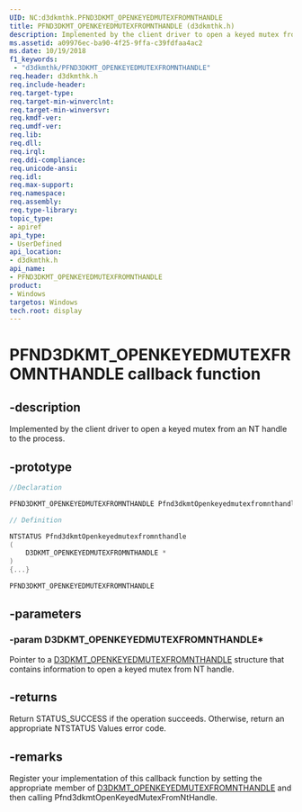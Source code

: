 ```yaml
---
UID: NC:d3dkmthk.PFND3DKMT_OPENKEYEDMUTEXFROMNTHANDLE
title: PFND3DKMT_OPENKEYEDMUTEXFROMNTHANDLE (d3dkmthk.h)
description: Implemented by the client driver to open a keyed mutex from an NT handle to the process.
ms.assetid: a09976ec-ba90-4f25-9ffa-c39fdfaa4ac2
ms.date: 10/19/2018
f1_keywords:
 - "d3dkmthk/PFND3DKMT_OPENKEYEDMUTEXFROMNTHANDLE"
req.header: d3dkmthk.h
req.include-header:
req.target-type:
req.target-min-winverclnt:
req.target-min-winversvr:
req.kmdf-ver:
req.umdf-ver:
req.lib:
req.dll:
req.irql:
req.ddi-compliance:
req.unicode-ansi:
req.idl:
req.max-support:
req.namespace:
req.assembly:
req.type-library:
topic_type:
- apiref
api_type:
- UserDefined
api_location:
- d3dkmthk.h
api_name:
- PFND3DKMT_OPENKEYEDMUTEXFROMNTHANDLE
product: 
- Windows
targetos: Windows
tech.root: display
---
```


# PFND3DKMT_OPENKEYEDMUTEXFROMNTHANDLE callback function

## -description

Implemented by the client driver to open a keyed mutex from an NT handle to the process.

## -prototype

```cpp
//Declaration

PFND3DKMT_OPENKEYEDMUTEXFROMNTHANDLE Pfnd3dkmtOpenkeyedmutexfromnthandle;

// Definition

NTSTATUS Pfnd3dkmtOpenkeyedmutexfromnthandle
(
	D3DKMT_OPENKEYEDMUTEXFROMNTHANDLE *
)
{...}

PFND3DKMT_OPENKEYEDMUTEXFROMNTHANDLE


```

## -parameters

### -param D3DKMT_OPENKEYEDMUTEXFROMNTHANDLE*

Pointer to a [D3DKMT_OPENKEYEDMUTEXFROMNTHANDLE](ns-d3dkmthk-_d3dkmt_openkeyedmutexfromnthandle.md) structure that contains information to open a keyed mutex from NT handle.

## -returns

Return STATUS_SUCCESS if the operation succeeds. Otherwise, return an appropriate NTSTATUS Values error code.

## -remarks

Register your implementation of this callback function by setting the appropriate member of [D3DKMT_OPENKEYEDMUTEXFROMNTHANDLE](ns-d3dkmthk-_d3dkmt_openkeyedmutexfromnthandle.md) and then calling Pfnd3dkmtOpenKeyedMutexFromNtHandle.

